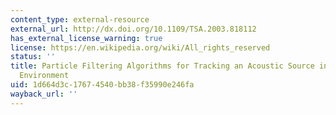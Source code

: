 ```yaml
---
content_type: external-resource
external_url: http://dx.doi.org/10.1109/TSA.2003.818112
has_external_license_warning: true
license: https://en.wikipedia.org/wiki/All_rights_reserved
status: ''
title: Particle Filtering Algorithms for Tracking an Acoustic Source in a Reverberant
  Environment
uid: 1d664d3c-1767-4540-bb38-f35990e246fa
wayback_url: ''
---
```

